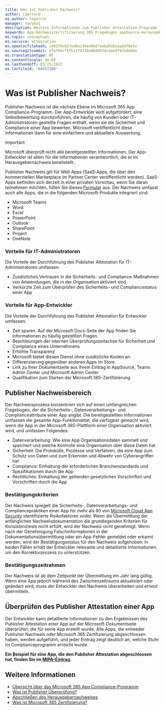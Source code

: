 ```yaml
---
title: Was ist Publisher Nachweis?
author: LGerrard
ms.author: legerrar
manager: tonybal
description: Weitere Informationen zum Publisher Attestation-Programm
keywords: App-Nachweiszertifizierung 365 Fragebogen appSource-Herausgeber
ms.topic: conceptual
ms.service: attestation
ms.openlocfilehash: c49279c827ed0ac39e49b07aabd01baaab9f8e5e
ms.sourcegitcommit: b7ef94cf5fb12f6730a8688834ceee4f8fe8e0da
ms.translationtype: MT
ms.contentlocale: de-DE
ms.lasthandoff: 03/25/2022
ms.locfileid: "64457208"
---
```

# <a name="what-is-publisher-attestation"></a>Was ist Publisher Nachweis?

Publisher Nachweis ist die nächste Ebene im Microsoft 365 App Compliance-Programm. Der App-Entwickler wird aufgefordert, eine Selbstbewertung durchzuführen, die häufig von Kunden oder IT-Administratoren gestellte Fragen enthält, wenn sie die Sicherheit und Compliance einer App bewerten. Microsoft veröffentlicht diese Informationen dann für eine einfachere und aktuellere Auswertung.

> [!IMPORTANT]
> Microsoft überprüft nicht alle bereitgestellten Informationen. Der App-Entwickler ist allein für die Informationen verantwortlich, die er im Herausgebernachweis bereitstellt. 

Publisher Nachweis gilt für Web Apps (SaaS-Apps, die über den kommerziellen Marketplace im Partner Center veröffentlicht werden). SaaS-Apps befinden sich derzeit in einer privaten Vorschau, wenn Sie daran teilnehmen möchten, füllen Sie dieses [Formular](https://customervoice.microsoft.com/Pages/ResponsePage.aspx?id=v4j5cvGGr0GRqy180BHbR4cf3qxCU_RNtqjCSalFdSFUNDMzTVJKR0wzTEJRSFJVSk9OQUlOV0RJSyQlQCN0PWcu) aus. Der Nachweis umfasst auch alle Apps, die in die folgenden Microsoft-Produkte integriert sind:

- Microsoft Teams
- Word
- Excel
- PowerPoint 
- Outlook
- SharePoint
- Project
- OneNote

### <a name="benefits-for-it-admins"></a>Vorteile für IT-Administratoren
Die Vorteile der Durchführung des Publisher Attestation für IT-Administratoren umfassen:
-   Zusätzliches Vertrauen in die Sicherheits- und Compliance-Maßnahmen von Anwendungen, die in der Organisation aktiviert sind
-   Verkürzte Zeit zum Überprüfen des Sicherheits- und Compliancestatus einer App

### <a name="benefits-for-app-developers"></a>Vorteile für App-Entwickler 
Die Vorteile der Durchführung des Publisher Attestation für Entwickler umfassen: 
-   Zeit sparen. Auf der Microsoft Docs-Seite der App finden Sie Informationen zu häufig gestellten Fragen.
-   Beschleunigen der internen Überprüfungszeitachse für Sicherheit und Compliance eines Unternehmens
-   Erhöhte Transparenz
- Microsoft bietet diesen Dienst ohne zusätzliche Kosten an.
-   Differenzierung gegenüber anderen Apps im Store
-   Link zu Ihrer Dokumentseite aus Ihrem Eintrag in AppSource, Teams Admin Center und Microsoft Admin Center
-   Qualifikation zum Starten der Microsoft 365-Zertifizierung


## <a name="publisher-attestation-scope"></a>Publisher Nachweisbereich

Der Nachweisprozess konzentriert sich auf einen umfangreichen Fragebogen, der die Sicherheits-, Datenverarbeitungs- und Complianceattribute einer App angibt. Die bereitgestellten Informationen umfassen die gesamte App-Funktionalität, die verfügbar gemacht wird, wenn die App in der Microsoft 365-Plattform einer Organisation aktiviert wird, und umfassen Folgendes:

- Datenverarbeitung: Wie eine App Organisationsdaten sammelt und speichert und welche Kontrolle eine Organisation über diese Daten hat
- Sicherheit: Die Protokolle, Prozesse und Verfahren, die eine App zum Schutz von Daten und zum Erkennen und Abwehr von Cyberangriffen hat
- Compliance: Einhaltung der erforderlichen Branchenstandards und Spezifikationen durch die App
- Rechtliches: Einhaltung der geltenden gesetzlichen Vorschriften und Vorschriften durch die App

### <a name="confirmation-criteria"></a>Bestätigungskriterien

Der Nachweis spiegelt die Sicherheits-, Datenverarbeitungs- und Compliancepraktiken einer App für mehr als 80 von [Microsoft Cloud App Security](https://www.microsoft.com/microsoft-365/enterprise-mobility-security/cloud-app-security) identifizierte Risikofaktoren wider. Wenn die Übermittlung der anfänglichen Nachweisdokumentation die grundlegenden Kriterien für Konsistenztests nicht erfüllt, wird der Nachweis nicht genehmigt. Wenn nach der Genehmigung Falschinformationen in der Dokumentationsübermittlung oder ein App-Fehler gemeldet oder erkannt werden, wird der Bestätigungsstatus für den Nachweis aufgehoben. In beiden Fällen erhält der Entwickler relevante und detaillierte Informationen, um den Korrekturprozess zu unterstützen.

### <a name="confirmation-time-frame"></a>Bestätigungszeitrahmen

Der Nachweis ist ab dem Zeitpunkt der Übermittlung ein Jahr lang gültig. Wenn eine App jedoch während des Zwischenzeitraums aktualisiert oder geändert wird, muss der Entwickler den Nachweis überarbeiten und erneut übermitteln.

## <a name="reviewing-an-apps-publisher-attestation"></a>Überprüfen des Publisher Attestation einer App

Der Entwickler kann detaillierte Informationen zu den Ergebnissen des Publisher Attestation einer App auf der Microsoft-Dokumentseite überprüfen, die für seine App erstellt wurde. Alle Apps, die entweder Publisher Nachweis oder Microsoft 365 Zertifizierung abgeschlossen haben, werden aufgeführt, und jeder Eintrag zeigt deutlich an, welche Stufe im Complianceprogramm erreicht wurde.

**Ein Beispiel für eine App, die den Publisher Attestation abgeschlossen hat, finden Sie im [MIPA-Eintrag](https://docs.microsoft.com/microsoft-365-app-certification/teams/iglobe-mipa-your-personal-assistant?pivots=mcas).** 

## <a name="learn-more"></a>Weitere Informationen

* [Übersicht über das Microsoft 365 App Compliance-Programm](~/overview.md)
* [Was ist Publisher Überprüfung?](https://docs.microsoft.com/azure/active-directory/develop/publisher-verification-overview)
* [Abschließen des Herausgebernachweises](~/docs/attestation.md)  
* [Was ist Microsoft 365 Zertifizierung?](~/docs/enterprise-app-certification-guide.md)
